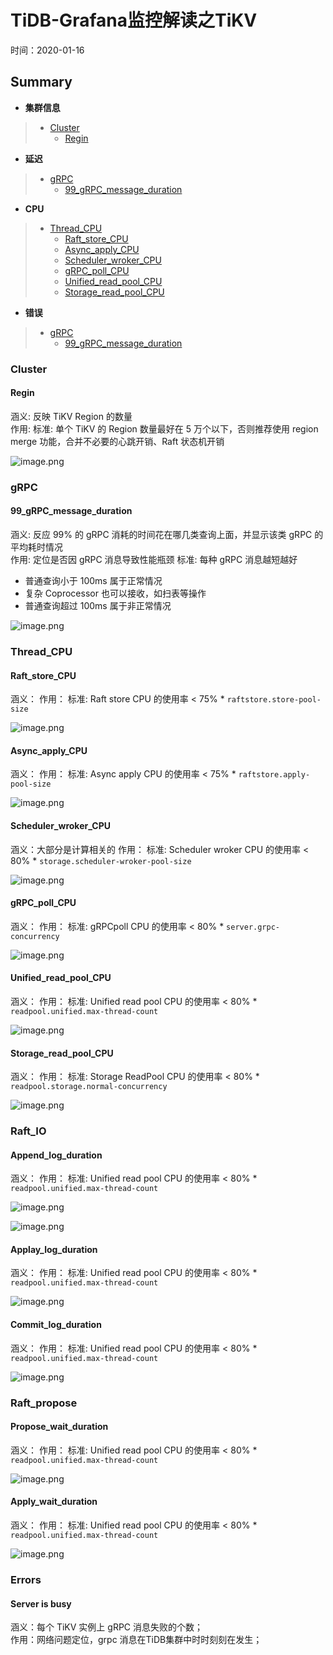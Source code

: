 # TiDB-Grafana监控解读之TiKV
时间：2020-01-16


## Summary

 - **集群信息**
> - [Cluster](#Cluster)  
>    - [Regin](#Regin)  
 - **延迟**
> - [gRPC](#gRPC)  
>    - [99_gRPC_message_duration](#99_gRPC_message_duration)  
 - **CPU**
> - [Thread_CPU](#Thread_CPU)  
>    - [Raft_store_CPU](#Raft_store_CPU)  
>    - [Async_apply_CPU](#Async_apply_CPU)  
>    - [Scheduler_wroker_CPU](#Scheduler_wroker_CPU)  
>    - [gRPC_poll_CPU](#gRPC_poll_CPU)  
>    - [Unified_read_pool_CPU](#Unified_read_pool_CPU)  
>    - [Storage_read_pool_CPU](#Storage_read_pool_CPU)  
 - **错误**
> - [gRPC](#gRPC)  
>    - [99_gRPC_message_duration](#99_gRPC_message_duration)  


### Cluster

#### Regin
涵义: 反映 TiKV Region 的数量      
作用: 
标准: 单个 TiKV 的 Region 数量最好在 5 万个以下，否则推荐使用 region merge 功能，合并不必要的心跳开销、Raft 状态机开销         

![image.png](./tidb-overview-pic/regions.png)

### gRPC


#### 99_gRPC_message_duration

涵义: 反应 99% 的 gRPC 消耗的时间花在哪几类查询上面，并显示该类 gRPC 的平均耗时情况       
作用: 定位是否因 gRPC 消息导致性能瓶颈
标准: 每种 gRPC 消息越短越好  
  - 普通查询小于 100ms 属于正常情况  
  - 复杂 Coprocessor 也可以接收，如扫表等操作  
  - 普通查询超过 100ms 属于非正常情况          

![image.png](./tidb-overview-pic/grpc_message_duration.png)


### Thread_CPU

#### Raft_store_CPU  

涵义：
作用：
标准:  Raft store CPU 的使用率 < 75% * `raftstore.store-pool-size`   

![image.png](./tidb-overview-pic/Raft_store_CPU.png)


#### Async_apply_CPU  

涵义：
作用：
标准: Async apply CPU 的使用率 < 75% * `raftstore.apply-pool-size`   

![image.png](./tidb-overview-pic/async_apply_CPU.png)


#### Scheduler_wroker_CPU  
 
涵义：大部分是计算相关的
作用：
标准:  Scheduler wroker CPU 的使用率 < 80% * `storage.scheduler-wroker-pool-size`   

![image.png](./tidb-overview-pic/Scheduler_wroker_CPU.png)


#### gRPC_poll_CPU  
 
涵义：
作用：
标准:  gRPCpoll CPU 的使用率 < 80% * `server.grpc-concurrency`   

![image.png](./tidb-overview-pic/grpc_poll_CPU.png)


#### Unified_read_pool_CPU  

涵义：
作用：
标准:  Unified read pool CPU 的使用率 < 80% * `readpool.unified.max-thread-count`   

![image.png](./tidb-overview-pic/Raft_store_CPU.png)


#### Storage_read_pool_CPU  

涵义：
作用：
标准:  Storage ReadPool CPU 的使用率 < 80% * `readpool.storage.normal-concurrency`   

![image.png](./tidb-overview-pic/storage_readpool_CPU.png)

### Raft_IO

#### Append_log_duration  

涵义：
作用：
标准:  Unified read pool CPU 的使用率 < 80% * `readpool.unified.max-thread-count`   

![image.png](./tidb-overview-pic/Raft_store_CPU.png)

   

![image.png](http://cdn.lifemini.cn/dbblog/20210115/520f715a5a5f40028bcb4b4c6f317bb4.png)

#### Applay_log_duration  

涵义：
作用：
标准:  Unified read pool CPU 的使用率 < 80% * `readpool.unified.max-thread-count`   

![image.png](./tidb-overview-pic/Raft_store_CPU.png)



#### Commit_log_duration  

涵义：
作用：
标准:  Unified read pool CPU 的使用率 < 80% * `readpool.unified.max-thread-count`   

![image.png](./tidb-overview-pic/Raft_store_CPU.png)




### Raft_propose


#### Propose_wait_duration  

涵义：
作用：
标准:  Unified read pool CPU 的使用率 < 80% * `readpool.unified.max-thread-count`   

![image.png](./tidb-overview-pic/Raft_store_CPU.png)


#### Apply_wait_duration  

涵义：
作用：
标准:  Unified read pool CPU 的使用率 < 80% * `readpool.unified.max-thread-count`   

![image.png](./tidb-overview-pic/Raft_store_CPU.png)




### Errors  

#### Server is busy  

涵义：每个 TiKV 实例上 gRPC 消息失败的个数；         
作用：网络问题定位，grpc 消息在TiDB集群中时时刻刻在发生；      



